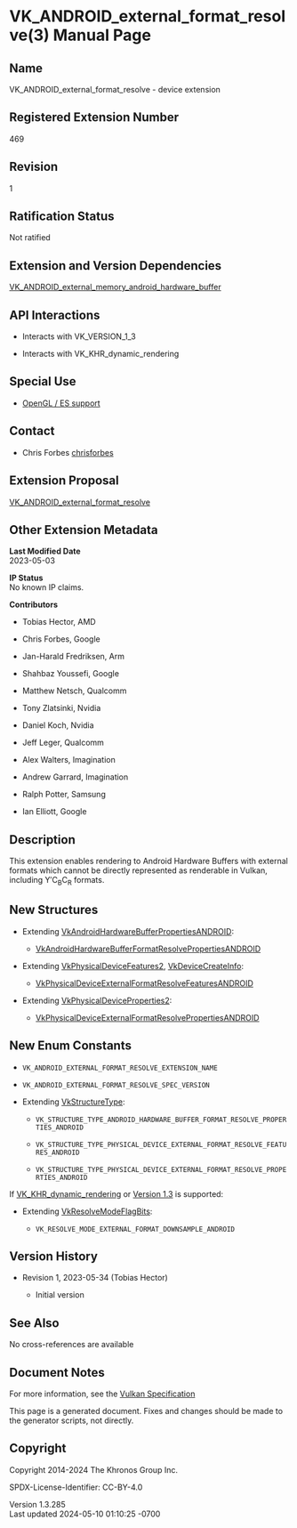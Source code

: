 # VK_ANDROID_external_format_resolve(3) Manual Page

## Name

VK_ANDROID_external_format_resolve - device extension



## <a href="#_registered_extension_number" class="anchor"></a>Registered Extension Number

469

## <a href="#_revision" class="anchor"></a>Revision

1

## <a href="#_ratification_status" class="anchor"></a>Ratification Status

Not ratified

## <a href="#_extension_and_version_dependencies" class="anchor"></a>Extension and Version Dependencies

[VK_ANDROID_external_memory_android_hardware_buffer](https://registry.khronos.org/vulkan/specs/1.3-extensions/man/html/VK_ANDROID_external_memory_android_hardware_buffer.html)  

## <a href="#_api_interactions" class="anchor"></a>API Interactions

- Interacts with VK_VERSION_1_3

- Interacts with VK_KHR_dynamic_rendering

## <a href="#_special_use" class="anchor"></a>Special Use

- <a
  href="https://registry.khronos.org/vulkan/specs/1.3-extensions/html/vkspec.html#extendingvulkan-compatibility-specialuse"
  target="_blank" rel="noopener">OpenGL / ES support</a>

## <a href="#_contact" class="anchor"></a>Contact

- Chris Forbes <a
  href="https://github.com/KhronosGroup/Vulkan-Docs/issues/new?body=%5BVK_ANDROID_external_format_resolve%5D%20@chrisforbes%0A*Here%20describe%20the%20issue%20or%20question%20you%20have%20about%20the%20VK_ANDROID_external_format_resolve%20extension*"
  target="_blank" rel="nofollow noopener"><em></em>chrisforbes</a>

## <a href="#_extension_proposal" class="anchor"></a>Extension Proposal

[VK_ANDROID_external_format_resolve](https://github.com/KhronosGroup/Vulkan-Docs/tree/main/proposals/VK_ANDROID_external_format_resolve.adoc)

## <a href="#_other_extension_metadata" class="anchor"></a>Other Extension Metadata

**Last Modified Date**  
2023-05-03

**IP Status**  
No known IP claims.

**Contributors**  
- Tobias Hector, AMD

- Chris Forbes, Google

- Jan-Harald Fredriksen, Arm

- Shahbaz Youssefi, Google

- Matthew Netsch, Qualcomm

- Tony Zlatsinki, Nvidia

- Daniel Koch, Nvidia

- Jeff Leger, Qualcomm

- Alex Walters, Imagination

- Andrew Garrard, Imagination

- Ralph Potter, Samsung

- Ian Elliott, Google

## <a href="#_description" class="anchor"></a>Description

This extension enables rendering to Android Hardware Buffers with
external formats which cannot be directly represented as renderable in
Vulkan, including Y′C<sub>B</sub>C<sub>R</sub> formats.

## <a href="#_new_structures" class="anchor"></a>New Structures

- Extending
  [VkAndroidHardwareBufferPropertiesANDROID](https://registry.khronos.org/vulkan/specs/1.3-extensions/man/html/VkAndroidHardwareBufferPropertiesANDROID.html):

  - [VkAndroidHardwareBufferFormatResolvePropertiesANDROID](https://registry.khronos.org/vulkan/specs/1.3-extensions/man/html/VkAndroidHardwareBufferFormatResolvePropertiesANDROID.html)

- Extending [VkPhysicalDeviceFeatures2](https://registry.khronos.org/vulkan/specs/1.3-extensions/man/html/VkPhysicalDeviceFeatures2.html),
  [VkDeviceCreateInfo](https://registry.khronos.org/vulkan/specs/1.3-extensions/man/html/VkDeviceCreateInfo.html):

  - [VkPhysicalDeviceExternalFormatResolveFeaturesANDROID](https://registry.khronos.org/vulkan/specs/1.3-extensions/man/html/VkPhysicalDeviceExternalFormatResolveFeaturesANDROID.html)

- Extending
  [VkPhysicalDeviceProperties2](https://registry.khronos.org/vulkan/specs/1.3-extensions/man/html/VkPhysicalDeviceProperties2.html):

  - [VkPhysicalDeviceExternalFormatResolvePropertiesANDROID](https://registry.khronos.org/vulkan/specs/1.3-extensions/man/html/VkPhysicalDeviceExternalFormatResolvePropertiesANDROID.html)

## <a href="#_new_enum_constants" class="anchor"></a>New Enum Constants

- `VK_ANDROID_EXTERNAL_FORMAT_RESOLVE_EXTENSION_NAME`

- `VK_ANDROID_EXTERNAL_FORMAT_RESOLVE_SPEC_VERSION`

- Extending [VkStructureType](https://registry.khronos.org/vulkan/specs/1.3-extensions/man/html/VkStructureType.html):

  - `VK_STRUCTURE_TYPE_ANDROID_HARDWARE_BUFFER_FORMAT_RESOLVE_PROPERTIES_ANDROID`

  - `VK_STRUCTURE_TYPE_PHYSICAL_DEVICE_EXTERNAL_FORMAT_RESOLVE_FEATURES_ANDROID`

  - `VK_STRUCTURE_TYPE_PHYSICAL_DEVICE_EXTERNAL_FORMAT_RESOLVE_PROPERTIES_ANDROID`

If [VK_KHR_dynamic_rendering](https://registry.khronos.org/vulkan/specs/1.3-extensions/man/html/VK_KHR_dynamic_rendering.html) or [Version
1.3](#versions-1.3) is supported:

- Extending [VkResolveModeFlagBits](https://registry.khronos.org/vulkan/specs/1.3-extensions/man/html/VkResolveModeFlagBits.html):

  - `VK_RESOLVE_MODE_EXTERNAL_FORMAT_DOWNSAMPLE_ANDROID`

## <a href="#_version_history" class="anchor"></a>Version History

- Revision 1, 2023-05-34 (Tobias Hector)

  - Initial version

## <a href="#_see_also" class="anchor"></a>See Also

No cross-references are available

## <a href="#_document_notes" class="anchor"></a>Document Notes

For more information, see the <a
href="https://registry.khronos.org/vulkan/specs/1.3-extensions/html/vkspec.html#VK_ANDROID_external_format_resolve"
target="_blank" rel="noopener">Vulkan Specification</a>

This page is a generated document. Fixes and changes should be made to
the generator scripts, not directly.

## <a href="#_copyright" class="anchor"></a>Copyright

Copyright 2014-2024 The Khronos Group Inc.

SPDX-License-Identifier: CC-BY-4.0

Version 1.3.285  
Last updated 2024-05-10 01:10:25 -0700
